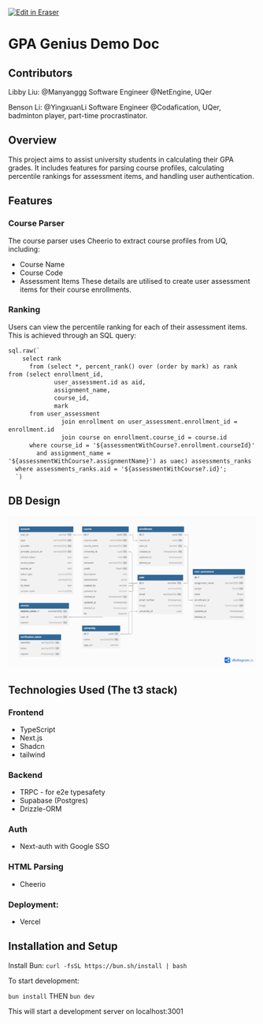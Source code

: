 <p><a target="_blank" href="https://app.eraser.io/workspace/5Ivho9JUgVZgpx1BsioF" id="edit-in-eraser-github-link"><img alt="Edit in Eraser" src="https://firebasestorage.googleapis.com/v0/b/second-petal-295822.appspot.com/o/images%2Fgithub%2FOpen%20in%20Eraser.svg?alt=media&amp;token=968381c8-a7e7-472a-8ed6-4a6626da5501"></a></p>

# GPA Genius Demo Doc
## Contributors
Libby Liu: @Manyanggg Software Engineer @NetEngine, UQer 

Benson Li: @YingxuanLi Software Engineer @Codafication, UQer, badminton player, part-time procrastinator.

## Overview
This project aims to assist university students in calculating their GPA grades. It includes features for parsing course profiles, calculating percentile rankings for assessment items, and handling user authentication.

## Features
### Course Parser
The course parser uses Cheerio to extract course profiles from UQ, including:

- Course Name
- Course Code
- Assessment Items
These details are utilised to create user assessment items for their course enrollments.
### Ranking
Users can view the percentile ranking for each of their assessment items. This is achieved through an SQL query:

```
sql.raw(`
    select rank
      from (select *, percent_rank() over (order by mark) as rank
from (select enrollment_id,
             user_assessment.id as aid,
             assignment_name,
             course_id,
             mark
      from user_assessment
               join enrollment on user_assessment.enrollment_id = enrollment.id
               join course on enrollment.course_id = course.id
      where course_id = '${assessmentWithCourse?.enrollment.courseId}'
        and assignment_name = '${assessmentWithCourse?.assignmentName}') as uaec) assessments_ranks
  where assessments_ranks.aid = '${assessmentWithCourse?.id}';
  `)
```
## DB Design
![db-diagram-gpa-genius.png](/.eraser/5Ivho9JUgVZgpx1BsioF___6yy2RtPnVvYhBxKDqZ9DwUbJIj23___7TlxVJt3jbgmjK8J8kfUt.png "db-diagram-gpa-genius.png")

## Technologies Used (The t3 stack)
### Frontend
- TypeScript
- Next.js
- Shadcn 
- tailwind
### Backend
- TRPC - for e2e typesafety
- Supabase (Postgres) 
- Drizzle-ORM
### Auth
- Next-auth with Google SSO
### HTML Parsing
- Cheerio
### Deployment:
- Vercel
## Installation and Setup
Install Bun: `curl -fsSL https://bun.sh/install | bash` 

To start development:

`bun install` THEN `bun dev` 

This will start a development server on localhost:3001



<!--- Eraser file: https://app.eraser.io/workspace/5Ivho9JUgVZgpx1BsioF --->